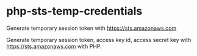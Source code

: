 # php-sts-temp-credentials
Generate temporary session token with https://sts.amazonaws.com

Generate temporary session token, access key id, access secret key with https://sts.amazonaws.com with PHP.
